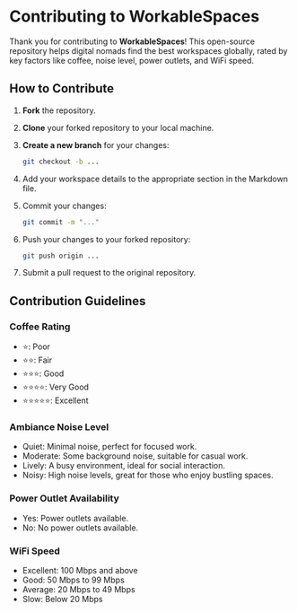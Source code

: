 # Contributing to WorkableSpaces

Thank you for contributing to **WorkableSpaces**! This open-source repository helps digital nomads find the best workspaces globally, rated by key factors like coffee, noise level, power outlets, and WiFi speed.

## How to Contribute

1. **Fork** the repository.
2. **Clone** your forked repository to your local machine.
3. **Create a new branch** for your changes:

   ```bash
   git checkout -b ...
   ```

4. Add your workspace details to the appropriate section in the Markdown file.
5. Commit your changes:

   ```bash
   git commit -m "..."
   ```

6. Push your changes to your forked repository:

   ```bash
   git push origin ...
   ```

7. Submit a pull request to the original repository.

## Contribution Guidelines

### Coffee Rating

- ⭐: Poor
- ⭐⭐: Fair
- ⭐⭐⭐: Good
- ⭐⭐⭐⭐: Very Good
- ⭐⭐⭐⭐⭐: Excellent

### Ambiance Noise Level

- Quiet: Minimal noise, perfect for focused work.
- Moderate: Some background noise, suitable for casual work.
- Lively: A busy environment, ideal for social interaction.
- Noisy: High noise levels, great for those who enjoy bustling spaces.

### Power Outlet Availability

- Yes: Power outlets available.
- No: No power outlets available.

### WiFi Speed

- Excellent: 100 Mbps and above
- Good: 50 Mbps to 99 Mbps
- Average: 20 Mbps to 49 Mbps
- Slow: Below 20 Mbps
